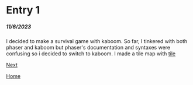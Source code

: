 # Entry 1
##### 11/6/2023

I decided to make a survival game with kaboom. So far, I tinkered with both phaser and kaboom but phaser's documentation and syntaxes were confusing so i decided to switch to kaboom. I made a tile map with [tile](https://thorbjorn.itch.io/tiled)


[Next](entry02.md)

[Home](../README.md)